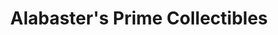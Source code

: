 ---
title: "Alabaster's Prime Collectibles"
url: /manalapan-township/alabasters-prime-collectibles/
shop: Spielzeug
---